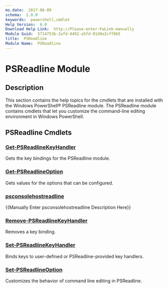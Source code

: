 ```yaml
---
ms.date:  2017-06-09
schema:  2.0.0
keywords:  powershell,cmdlet
Help Version:  6.0
Download Help Link:  http://Please-enter-FwLink-manually
Module Guid:  5714753b-2afd-4492-a5fd-01d9e2cff8b5
title:  PSReadline
Module Name:  PSReadline
---
```


# PSReadline Module
## Description
This section contains the help topics for the cmdlets that are installed with the Windows PowerShell® PSReadline module. The PSReadline module contains cmdlets that let you customize the command-line editing environment in Windows PowerShell.

## PSReadline Cmdlets
### [Get-PSReadlineKeyHandler](get-psreadlinekeyhandler.md)
Gets the key bindings for the PSReadline module.


### [Get-PSReadlineOption](get-psreadlineoption.md)
Gets values for the options that can be configured.


### [psconsolehostreadline](psconsolehostreadline.md)
{{Manually Enter psconsolehostreadline Description Here}}

### [Remove-PSReadlineKeyHandler](remove-psreadlinekeyhandler.md)
Removes a key binding.


### [Set-PSReadlineKeyHandler](set-psreadlinekeyhandler.md)
Binds keys to user-defined or PSReadline-provided key handlers.


### [Set-PSReadlineOption](set-psreadlineoption.md)
Customizes the behavior of command line editing in PSReadline.

